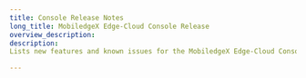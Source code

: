 ```yaml
---
title: Console Release Notes
long_title: MobiledgeX Edge-Cloud Console Release
overview_description: 
description: 
Lists new features and known issues for the MobiledgeX Edge-Cloud Console.

---
```


